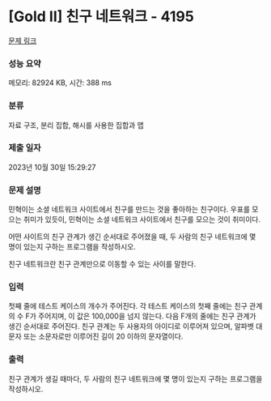 # [Gold II] 친구 네트워크 - 4195 

[문제 링크](https://www.acmicpc.net/problem/4195) 

### 성능 요약

메모리: 82924 KB, 시간: 388 ms

### 분류

자료 구조, 분리 집합, 해시를 사용한 집합과 맵

### 제출 일자

2023년 10월 30일 15:29:27

### 문제 설명

<p>민혁이는 소셜 네트워크 사이트에서 친구를 만드는 것을 좋아하는 친구이다. 우표를 모으는 취미가 있듯이, 민혁이는 소셜 네트워크 사이트에서 친구를 모으는 것이 취미이다.</p>

<p>어떤 사이트의 친구 관계가 생긴 순서대로 주어졌을 때, 두 사람의 친구 네트워크에 몇 명이 있는지 구하는 프로그램을 작성하시오.</p>

<p>친구 네트워크란 친구 관계만으로 이동할 수 있는 사이를 말한다.</p>

### 입력 

 <p>첫째 줄에 테스트 케이스의 개수가 주어진다. 각 테스트 케이스의 첫째 줄에는 친구 관계의 수 F가 주어지며, 이 값은 100,000을 넘지 않는다. 다음 F개의 줄에는 친구 관계가 생긴 순서대로 주어진다. 친구 관계는 두 사용자의 아이디로 이루어져 있으며, 알파벳 대문자 또는 소문자로만 이루어진 길이 20 이하의 문자열이다.</p>

### 출력 

 <p>친구 관계가 생길 때마다, 두 사람의 친구 네트워크에 몇 명이 있는지 구하는 프로그램을 작성하시오.</p>

